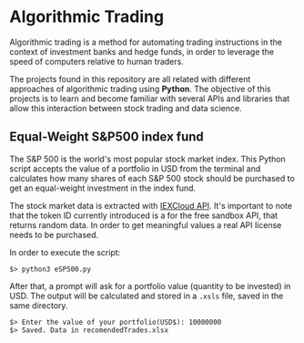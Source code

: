 # Algorithmic Trading

Algorithmic trading is a method for automating trading instructions in the context of investment banks and hedge funds, in order to leverage the speed of computers relative to human traders.

The projects found in this repository are all related with different approaches of algorithmic trading using **Python**. The objective of this projects is to learn and become familiar with several APIs and libraries that allow this interaction between stock trading and data science.

## Equal-Weight S&P500 index fund

The S&P 500 is the world's most popular stock market index. 
This Python script accepts the value of a portfolio in USD from the terminal and calculates how many shares of each S&P 500 stock  should be purchased to get an equal-weight investment in the index fund.

The stock market data is extracted with [IEXCloud API](). It's important to note that the token ID currently introduced is a for the free sandbox API, that returns random data. In order to get meaningful values a real API license needs to be purchased.

In order to execute the script:
```
$> python3 eSP500.py
```

After that, a prompt will ask for a portfolio value (quantity to be invested) in USD. The output will be calculated and stored in a `.xsls` file, saved in the same directory.

```
$> Enter the value of your portfolio(USD$): 10000000
$> Saved. Data in recomendedTrades.xlsx
```
